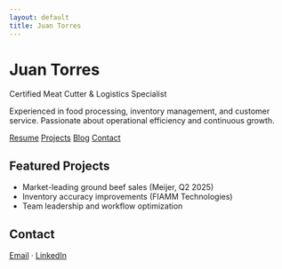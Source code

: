 ```yaml
---
layout: default
title: Juan Torres
---
```


<div class="intro">
  <h1>Juan Torres</h1>
  <p class="subtitle">Certified Meat Cutter & Logistics Specialist</p>
  <p class="summary">Experienced in food processing, inventory management, and customer service. Passionate about operational efficiency and continuous growth.</p>
  <div class="links">
    <a href="resume.md">Resume</a>
    <a href="#projects">Projects</a>
    <a href="blog.html">Blog</a>
    <a href="#contact">Contact</a>
  </div>
</div>

<section id="projects">
  <h2>Featured Projects</h2>
  <ul>
    <li>Market-leading ground beef sales (Meijer, Q2 2025)</li>
    <li>Inventory accuracy improvements (FIAMM Technologies)</li>
    <li>Team leadership and workflow optimization</li>
  </ul>
</section>

<section id="contact">
  <h2>Contact</h2>
  <p>
    <a href="mailto:juan.torres@email.com">Email</a> &middot;
    <a href="https://www.linkedin.com/in/juan-torres-0ab3471bb">LinkedIn</a>
  </p>
</section>
